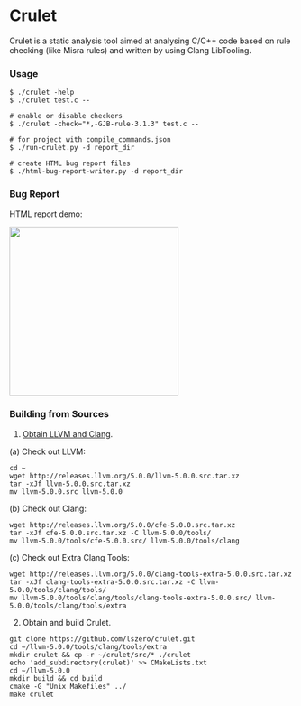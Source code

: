 # Crulet
Crulet is a static analysis tool aimed at analysing C/C++ code based on rule checking (like Misra rules) and written by using Clang LibTooling.

### Usage

```shell
$ ./crulet -help
$ ./crulet test.c --

# enable or disable checkers
$ ./crulet -check="*,-GJB-rule-3.1.3" test.c --

# for project with compile_commands.json
$ ./run-crulet.py -d report_dir

# create HTML bug report files
$ ./html-bug-report-writer.py -d report_dir
```

### Bug Report

HTML report demo:

<img src="https://github.com/lszero/crulet/blob/master/img/demo1.png" height = "300" align=center />

### Building from Sources

1. [Obtain LLVM and Clang](http://clang.llvm.org/get_started.html).

(a) Check out LLVM:

```
cd ~
wget http://releases.llvm.org/5.0.0/llvm-5.0.0.src.tar.xz
tar -xJf llvm-5.0.0.src.tar.xz
mv llvm-5.0.0.src llvm-5.0.0
```

(b) Check out Clang:

```
wget http://releases.llvm.org/5.0.0/cfe-5.0.0.src.tar.xz
tar -xJf cfe-5.0.0.src.tar.xz -C llvm-5.0.0/tools/
mv llvm-5.0.0/tools/cfe-5.0.0.src/ llvm-5.0.0/tools/clang
```

(c) Check out Extra Clang Tools:

```
wget http://releases.llvm.org/5.0.0/clang-tools-extra-5.0.0.src.tar.xz
tar -xJf clang-tools-extra-5.0.0.src.tar.xz -C llvm-5.0.0/tools/clang/tools/
mv llvm-5.0.0/tools/clang/tools/clang-tools-extra-5.0.0.src/ llvm-5.0.0/tools/clang/tools/extra
```

2. Obtain and build Crulet.

```
git clone https://github.com/lszero/crulet.git
cd ~/llvm-5.0.0/tools/clang/tools/extra
mkdir crulet && cp -r ~/crulet/src/* ./crulet
echo 'add_subdirectory(crulet)' >> CMakeLists.txt
cd ~/llvm-5.0.0
mkdir build && cd build
cmake -G "Unix Makefiles" ../
make crulet
```

